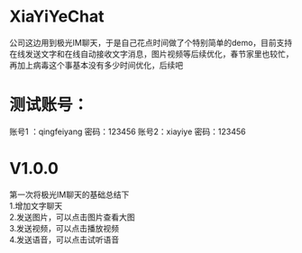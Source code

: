 # XiaYiYeChat
公司这边用到极光IM聊天，于是自己花点时间做了个特别简单的demo，目前支持在线发送文字和在线自动接收文字消息，图片视频等后续优化，春节家里也较忙，再加上病毒这个事基本没有多少时间优化，后续吧
# 测试账号：
账号1 ：qingfeiyang 密码：123456
账号2：xiayiye 密码：123456
# V1.0.0<br/>
第一次将极光IM聊天的基础总结下<br/>
1.增加文字聊天<br/>
2.发送图片，可以点击图片查看大图<br/>
3.发送视频，可以点击播放视频<br/>
4.发送语音，可以点击试听语音<br/>
